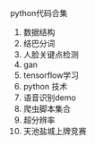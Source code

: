 python代码合集

1. 数据结构
2. 结巴分词
3. 人脸关键点检测
4. gan
5. tensorflow学习
6. python 技术
7. 语音识别demo
8. 爬虫脚本集合
9. 超分辨率
10. 天池盐城上牌竞赛
